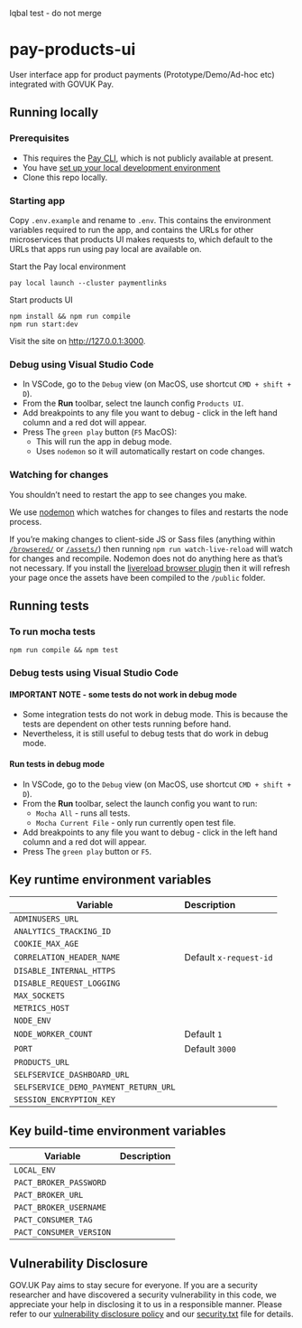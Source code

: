 Iqbal test - do not merge


# pay-products-ui 
User interface app for product payments (Prototype/Demo/Ad-hoc etc) integrated with GOVUK Pay.

## Running locally

### Prerequisites

* This requires the [Pay CLI](https://github.com/alphagov/pay-infra/tree/master/cli), which is not publicly available at present.
* You have [set up your local development environment](https://manual.payments.service.gov.uk/manual/development-processes/setup-local-dev-environment.html)
* Clone this repo locally.

### Starting app

Copy `.env.example` and rename to `.env`. This contains the environment variables required to run the app, and contains the URLs for other microservices that products UI makes requests to, which default to the URLs that apps run using pay local are available on.

Start the Pay local environment 

```
pay local launch --cluster paymentlinks
```

Start products UI

```
npm install && npm run compile
npm run start:dev
```

Visit the site on http://127.0.0.1:3000.

### Debug using Visual Studio Code

* In VSCode, go to the `Debug` view (on MacOS, use shortcut `CMD + shift + D`).
* From the **Run** toolbar, select tne launch config `Products UI`.
* Add breakpoints to any file you want to debug - click in the left hand column and a red dot will appear.
* Press The `green play` button (`F5` MacOS):
    * This will run the app in debug mode.
    * Uses `nodemon` so it will automatically restart on code changes.

### Watching for changes

You shouldn’t need to restart the app to see changes you make.

We use [nodemon](https://github.com/remy/nodemon) which watches for changes to files and restarts the node process.

If you’re making changes to client-side JS or Sass files (anything within [`/browsered/`](app/browsered) or [`/assets/`](app/assets/)) then running `npm run watch-live-reload` will watch for changes and recompile. Nodemon does not do anything here as that’s not necessary. If you install the [livereload browser plugin](http://livereload.com/extensions/) then it will refresh your page once the assets have been compiled to the `/public` folder.

## Running tests

### To run mocha tests
```
npm run compile && npm test
```
### Debug tests using Visual Studio Code

#### IMPORTANT NOTE - some tests do not work in debug mode
* Some integration tests do not work in debug mode.  This is because the tests are dependent on other tests running before hand.
* Nevertheless, it is still useful to debug tests that do work in debug mode.

#### Run tests in debug mode
* In VSCode, go to the `Debug` view (on MacOS, use shortcut `CMD + shift + D`).
* From the **Run** toolbar, select the launch config you want to run:
  * `Mocha All` - runs all tests.
  * `Mocha Current File` - only run currently open test file.
* Add breakpoints to any file you want to debug - click in the left hand column and a red dot will appear.
* Press The `green play` button or `F5`.

## Key runtime environment variables

| Variable                              | Description                               |
|---------------------------------------|:----------------------------------------- |
| `ADMINUSERS_URL`                      | 
| `ANALYTICS_TRACKING_ID`               | 
| `COOKIE_MAX_AGE`                      | 
| `CORRELATION_HEADER_NAME`             | Default `x-request-id`
| `DISABLE_INTERNAL_HTTPS`              | 
| `DISABLE_REQUEST_LOGGING`             | 
| `MAX_SOCKETS`                         | 
| `METRICS_HOST`                        | 
| `NODE_ENV`                            | 
| `NODE_WORKER_COUNT`                   | Default `1`
| `PORT`                                | Default `3000`
| `PRODUCTS_URL`                        | 
| `SELFSERVICE_DASHBOARD_URL`           | 
| `SELFSERVICE_DEMO_PAYMENT_RETURN_URL` | 
| `SESSION_ENCRYPTION_KEY`              | 


## Key build-time environment variables

| Variable                | Description                               |
| ----------------------- |:----------------------------------------- |
| `LOCAL_ENV`             | 
| `PACT_BROKER_PASSWORD`  | 
| `PACT_BROKER_URL`       | 
| `PACT_BROKER_USERNAME`  | 
| `PACT_CONSUMER_TAG`     | 
| `PACT_CONSUMER_VERSION` | 

## Vulnerability Disclosure

GOV.UK Pay aims to stay secure for everyone. If you are a security researcher and have discovered a security vulnerability in this code, we appreciate your help in disclosing it to us in a responsible manner. Please refer to our [vulnerability disclosure policy](https://www.gov.uk/help/report-vulnerability) and our [security.txt](https://vdp.cabinetoffice.gov.uk/.well-known/security.txt) file for details.
